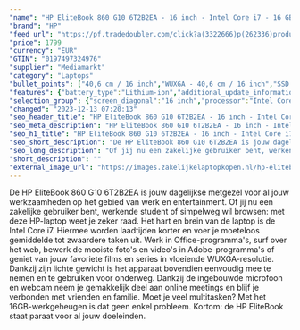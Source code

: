 ```yaml
---
"name": "HP EliteBook 860 G10 6T2B2EA - 16 inch - Intel Core i7 - 16 GB - 512 GB"
"brand": "HP"
"feed_url": "https://pf.tradedoubler.com/click?a(3322666)p(262336)product(50617-1769751)ttid(3)url(https%3A%2F%2Fwww.mediamarkt.nl%2Fnl%2Fproduct%2F_hp-elitebook-860-g10-6t2b2ea-16-inch-intel-core-i7-16-gb-512-gb-1769751.html%3Futm_source%3Dtradedoubler%26utm_medium%3Daff-comparison%26utm_term%3D1769751)"
"price": 1799
"currency": "EUR"
"GTIN": "0197497324976"
"supplier": "Mediamarkt"
"category": "Laptops"
"bullet_points": ["40,6 cm / 16 inch","WUXGA - 40,6 cm / 16 inch","SSD , 512 GB , PCI Express","2x USB 3.2 (Gen 1, Type-A),  1x HDMI 2.1, 2x Thunderbolt 4, 1x hoofdtelefoon-/microfooncombo","Lithium-ion","35.87 cm x 1.92 cm x 25.1 cm /"]
"features": {"battery_type":"Lithium-ion","additional_update_information":"Voor zover op de afbeeldingen apps worden getoond, geldt dat MediaMarkt niet kan garanderen dat de apps tijdens de volledige levensduur van het product goed zullen blijven functioneren. Dit hangt af van het beleid van de fabrikant.","image_ratio":"16:10","battery_capacity":"76 Wh","min_duration_supported_software_updates":"2 jaar","bluetooth":"Ja","screen_diagonal_cm":"40,6 cm","panel_type":"IPS (In-Plane Switching)","touchscreen":"Nee","brightness":"400 cd/m²","product_width":"35,87 cm","processor_clock_rate":"1.7 GHz","integrated_mike":"Ja","speakers":"Ja","manufacturer_part_number":"6T2B2EA#ABH","convertibility":"Vast scherm","special_features":"Trusted Platform Module (TPM), Password bescherming: BIOSPower onUser, ENERGY STAR, TCO, GS mark","connections":"2x USB 3.2 (Gen 1, Type-A),  1x HDMI 2.1, 2x Thunderbolt 4, 1x hoofdtelefoon-/microfooncombo","model_year":"2023","shipping_costs":"0.00","screen_type":"Mat scherm","memory_size":"16 GB","product_manufacturer":"HP","number_of_processor_cores":"10","processor_speed_with_turbo":"5.0 GHz","processor_brand":"Intel®","warranty_note":"1 jaar (1-1-0) garantie omvat 1 jaar garantie op onderdelen en arbeidskosten. Geen reparatie onsite. De algemene voorwaarden verschillen per land. Bepaalde beperkingen en uitsluitingen zijn van toepassing.","depth":"25,1 cm","delivery_time":"1","bluetooth_version":"5.3","hard_disk_1":"SSD , 512 GB , PCI Express","color":"Zilver","product_height":"1,92 cm","memory_speeds":"4800 MHz","product_type":"Laptop","capacity_of_1_hard_disk":"512 GB","type_of_1_hard_disk":"SSD","ram_configuration":"2 x 8 GB","short_description":"ELITEBOOK 860 G10 - 6T2B2EA","ram_type":"DDR5","front_camera":"Ja","dimensions_weight":"35.87 cm x 1.92 cm x 25.1 cm /","product_introduction_date":"2023-06-30","integrated_webcam":"Ja","update_policy":"Onbekend","total_storage_space_in_gb":"512 GB","wlan":"Ja","processor_model":"Core™ i7","processor":"Intel Core i7-1355U","previous_price":"","weight":"1,73 kg","image_quality":"WUXGA","height":"1,92 cm","screen_diagonal_cm_inch":"40,6 cm / 16 inch","screen_diagonal_inches":"16 inch","wlan_standards":"WiFi 6E (802.11AX)","scope_of_delivery":"Laptop, AC-adapter (100 W), handleiding","manufacturer_supported_software_updates":"Ja","resolution":"1920 x 1200","product_depth":"25,1 cm","total_storage_space":"512 GB"}
"selection_group": {"screen_diagonal":"16 inch","processor":"Intel Core i7","changed_price_past_3_days":false,"product_family":"Elitebook"}
"changed": "2023-12-13 07:20:13"
"seo_header_title": "HP EliteBook 860 G10 6T2B2EA - 16 inch - Intel Core i7 - 16 GB - 512 GB"
"seo_meta_description": "HP EliteBook 860 G10 6T2B2EA - 16 inch - Intel Core i7 - 16 GB - 512 GB"
"seo_h1_title": "HP EliteBook 860 G10 6T2B2EA - 16 inch - Intel Core i7 - 16 GB - 512 GB"
"seo_short_description": "De HP EliteBook 860 G10 6T2B2EA is jouw dagelijkse metgezel voor al jouw werkzaamheden op het gebied van werk en entertainment."
"seo_long_description": "Of jij nu een zakelijke gebruiker bent, werkende student of simpelweg wil browsen: met deze HP-laptop weet je zeker raad. Het hart en brein van de laptop is de Intel Core i7. Hiermee worden laadtijden korter en voer je moeteloos gemiddelde tot zwaardere taken uit. Werk in Office-programma's, surf over het web, bewerk de mooiste foto's en video's in Adobe-programma's of geniet van jouw favoriete films en series in vloeiende WUXGA-resolutie. Dankzij zijn lichte gewicht is het apparaat bovendien eenvoudig mee te nemen en te gebruiken voor onderweg. Dankzij de ingebouwde microfoon en webcam neem je gemakkelijk deel aan online meetings en blijf je verbonden met vrienden en familie. Moet je veel multitasken? Met het 16GB-werkgeheugen is dat geen enkel probleem. Kortom: de HP EliteBook staat paraat voor al jouw doeleinden."
"short_description": ""
"external_image_url": "https://images.zakelijkelaptopkopen.nl/hp-elitebook-860-g10-6t2b2ea-16-inch-intel-core-i7-16-gb-512-gb-1769751.webp"
---
```


De HP EliteBook 860 G10 6T2B2EA is jouw dagelijkse metgezel voor al jouw werkzaamheden op het gebied van werk en entertainment. Of jij nu een zakelijke gebruiker bent, werkende student of simpelweg wil browsen: met deze HP-laptop weet je zeker raad. Het hart en brein van de laptop is de Intel Core i7. Hiermee worden laadtijden korter en voer je moeteloos gemiddelde tot zwaardere taken uit. Werk in Office-programma's, surf over het web, bewerk de mooiste foto's en video's in Adobe-programma's of geniet van jouw favoriete films en series in vloeiende WUXGA-resolutie. Dankzij zijn lichte gewicht is het apparaat bovendien eenvoudig mee te nemen en te gebruiken voor onderweg. Dankzij de ingebouwde microfoon en webcam neem je gemakkelijk deel aan online meetings en blijf je verbonden met vrienden en familie. Moet je veel multitasken? Met het 16GB-werkgeheugen is dat geen enkel probleem. Kortom: de HP EliteBook staat paraat voor al jouw doeleinden.